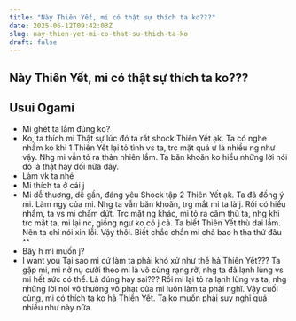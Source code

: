 ```yaml
---
title: "Này Thiên Yết, mi có thật sự thích ta ko???"
date: 2025-06-12T09:42:03Z
slug: nay-thien-yet-mi-co-that-su-thich-ta-ko
draft: false
---
```


## Này Thiên Yết, mi có thật sự thích ta ko???

## Usui Ogami

- Mi ghét ta lắm đúng ko?
- Ko, ta thích mi
Thật sự lúc đó ta rất shock Thiên Yết ạk. Ta có nghe nhầm ko khi 1 Thiên Yết lại tỏ tình vs ta, trc mặt quá ư là nhiều ng như vậy. Nhg mi vẫn tỏ ra thản nhiên lắm. Ta băn khoăn ko hiểu những lời nói đó là thật hay dối nữa đây.
- Làm vk ta nhé
- Mi thích ta ở cái j
- Mi dễ thuơng, dễ gần, đáng yêu
Shock tập 2 Thiên Yết ạk. Ta đã đồng ý mi. Làm ngy của mi. Nhg ta vẫn băn khoăn, trg mắt mi ta là j.
Rồi có hiểu nhầm, ta vs mi chấm dứt. Trc mặt ng khác, mi tỏ ra căm thù ta, nhg khi trc mặt ta, mi lại nc, giống ngư ko có j cả. Ta biết Thiên Yết thù dai lắm. Nên ta chỉ nói xin lỗi. Vậy thôi. Biết chắc chắn mi chả bao h tha thứ đâu ^^
- Bây h mi muốn j?
- I want you
Tại sao mi cứ làm ta phải khó xử như thế hả Thiên Yết???
Ta gặp mi, mi nở nụ cười theo mi là vô cùng rạng rỡ, nhg ta đã lạnh lùng vs mi hết sức có thể. Là đúng hay sai???
Rồi mi lại tỏ ra lạnh lùng vs ta, nhg những lời nói vô thưởng vô phạt của mi luôn làm ta phải nghĩ.
Vậy cuối cùng, mi có thích ta ko hả Thiên Yết. Ta ko muốn phải suy nghĩ quá nhiều như này nữa.
